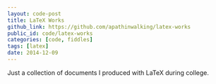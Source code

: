```yaml
---
layout: code-post
title: LaTeX Works
github_link: https://github.com/apathinwalking/latex-works
public_id: code/latex-works
categories: [code, fiddles]
tags: [latex]
date: 2014-12-09
---
```

Just a collection of documents I produced with LaTeX during college.
